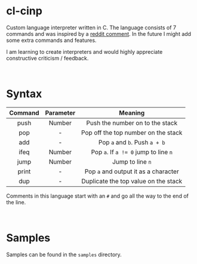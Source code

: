 # cl-cinp

Custom language interpreter written in C. The language consists of 7 commands and was inspired by a [reddit comment](https://stackoverflow.com/questions/6887471/how-would-i-go-about-writing-an-interpreter-in-c). In the future I might add some extra commands and features.

I am learning to create interpreters and would highly appreciate constructive criticism / feedback.

&nbsp;
# Syntax

| Command | Parameter | Meaning                               |
| :-----: | :-------: | :-----------------------------------: |
| push    | Number    | Push the number on to the stack       |
| pop     | -         | Pop off the top number on the stack   |
| add     | -         | Pop `a` and `b`. Push `a + b`      |
| ifeq    | Number    | Pop `a`. If `a != 0` jump to line `n` |
| jump    | Number    | Jump to line `n`                      |
| print   | -         | Pop `a` and output it as a character  |
| dup     | -         | Duplicate the top value on the stack  |

Comments in this language start with an `#` and go all the way to the end of the line.

&nbsp;
# Samples

Samples can be found in the `samples` directory.
